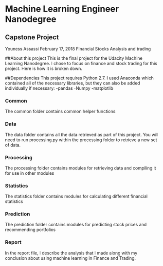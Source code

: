 # Machine Learning Engineer Nanodegree
## Capstone Project
Youness Assassi
February 17, 2018
Financial Stocks Analysis and trading

##About this project
This is the final project for the Udacity Machine Learning Nanodegree.  I chose to focus on finance and stock trading for this project.  Here is how it is broken down. 

##Dependencies
This project requires Python 2.7.  I used Anaconda which contained all of the necessary libraries, but they can also be added individually if necessary:
-pandas
-Numpy
-matplotlib

### Common
The common folder contains common helper functions

### Data 
The data folder contains all the data retrieved as part of this project.  You will need to run processing.py within the processing folder to retrieve a new set of data.

### Processing
The processing folder contains modules for retrieving data and compiling it for use in other modules

### Statistics
The statistics folder contains modules for calculating different financial statistics

### Prediction
The prediction folder contains modules for predicting stock prices and recommending portfolios

### Report
In the report file, I describe the analysis that I made along with my conclusion about using machine learning in Finance and Trading.

